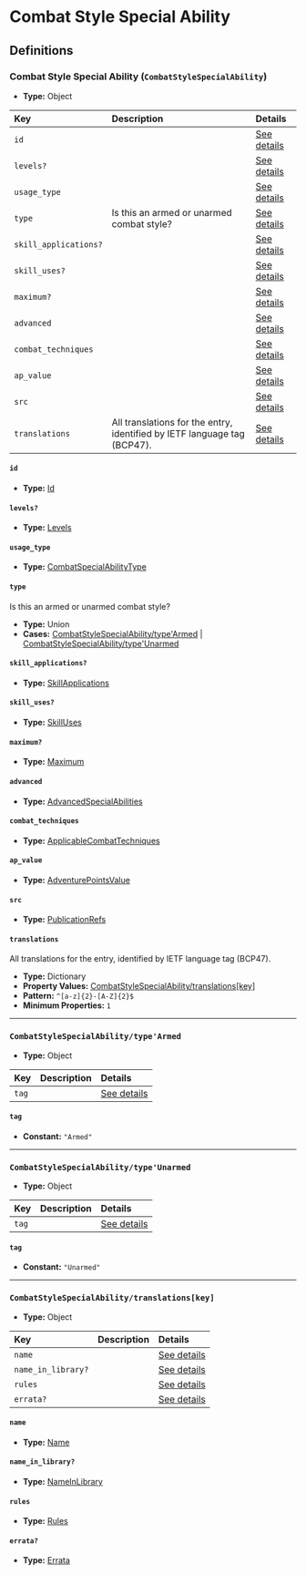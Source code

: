 # Combat Style Special Ability

## Definitions

### <a name="CombatStyleSpecialAbility"></a> Combat Style Special Ability (`CombatStyleSpecialAbility`)

- **Type:** Object

Key | Description | Details
:-- | :-- | :--
`id` |  | <a href="#CombatStyleSpecialAbility/id">See details</a>
`levels?` |  | <a href="#CombatStyleSpecialAbility/levels">See details</a>
`usage_type` |  | <a href="#CombatStyleSpecialAbility/usage_type">See details</a>
`type` | Is this an armed or unarmed combat style? | <a href="#CombatStyleSpecialAbility/type">See details</a>
`skill_applications?` |  | <a href="#CombatStyleSpecialAbility/skill_applications">See details</a>
`skill_uses?` |  | <a href="#CombatStyleSpecialAbility/skill_uses">See details</a>
`maximum?` |  | <a href="#CombatStyleSpecialAbility/maximum">See details</a>
`advanced` |  | <a href="#CombatStyleSpecialAbility/advanced">See details</a>
`combat_techniques` |  | <a href="#CombatStyleSpecialAbility/combat_techniques">See details</a>
`ap_value` |  | <a href="#CombatStyleSpecialAbility/ap_value">See details</a>
`src` |  | <a href="#CombatStyleSpecialAbility/src">See details</a>
`translations` | All translations for the entry, identified by IETF language tag (BCP47). | <a href="#CombatStyleSpecialAbility/translations">See details</a>

#### <a name="CombatStyleSpecialAbility/id"></a> `id`

- **Type:** <a href="../_Activatable.md#Id">Id</a>

#### <a name="CombatStyleSpecialAbility/levels"></a> `levels?`

- **Type:** <a href="../_Activatable.md#Levels">Levels</a>

#### <a name="CombatStyleSpecialAbility/usage_type"></a> `usage_type`

- **Type:** <a href="../_Activatable.md#CombatSpecialAbilityType">CombatSpecialAbilityType</a>

#### <a name="CombatStyleSpecialAbility/type"></a> `type`

Is this an armed or unarmed combat style?

- **Type:** Union
- **Cases:** <a href="#CombatStyleSpecialAbility/type'Armed">CombatStyleSpecialAbility/type'Armed</a> | <a href="#CombatStyleSpecialAbility/type'Unarmed">CombatStyleSpecialAbility/type'Unarmed</a>

#### <a name="CombatStyleSpecialAbility/skill_applications"></a> `skill_applications?`

- **Type:** <a href="../_Activatable.md#SkillApplications">SkillApplications</a>

#### <a name="CombatStyleSpecialAbility/skill_uses"></a> `skill_uses?`

- **Type:** <a href="../_Activatable.md#SkillUses">SkillUses</a>

#### <a name="CombatStyleSpecialAbility/maximum"></a> `maximum?`

- **Type:** <a href="../_Activatable.md#Maximum">Maximum</a>

#### <a name="CombatStyleSpecialAbility/advanced"></a> `advanced`

- **Type:** <a href="../_Activatable.md#AdvancedSpecialAbilities">AdvancedSpecialAbilities</a>

#### <a name="CombatStyleSpecialAbility/combat_techniques"></a> `combat_techniques`

- **Type:** <a href="../_Activatable.md#ApplicableCombatTechniques">ApplicableCombatTechniques</a>

#### <a name="CombatStyleSpecialAbility/ap_value"></a> `ap_value`

- **Type:** <a href="../_Activatable.md#AdventurePointsValue">AdventurePointsValue</a>

#### <a name="CombatStyleSpecialAbility/src"></a> `src`

- **Type:** <a href="../source/_PublicationRef.md#PublicationRefs">PublicationRefs</a>

#### <a name="CombatStyleSpecialAbility/translations"></a> `translations`

All translations for the entry, identified by IETF language tag (BCP47).

- **Type:** Dictionary
- **Property Values:** <a href="#CombatStyleSpecialAbility/translations[key]">CombatStyleSpecialAbility/translations[key]</a>
- **Pattern:** `^[a-z]{2}-[A-Z]{2}$`
- **Minimum Properties:** `1`

---

### <a name="CombatStyleSpecialAbility/type'Armed"></a> `CombatStyleSpecialAbility/type'Armed`

- **Type:** Object

Key | Description | Details
:-- | :-- | :--
`tag` |  | <a href="#CombatStyleSpecialAbility/type'Armed/tag">See details</a>

#### <a name="CombatStyleSpecialAbility/type'Armed/tag"></a> `tag`

- **Constant:** `"Armed"`

---

### <a name="CombatStyleSpecialAbility/type'Unarmed"></a> `CombatStyleSpecialAbility/type'Unarmed`

- **Type:** Object

Key | Description | Details
:-- | :-- | :--
`tag` |  | <a href="#CombatStyleSpecialAbility/type'Unarmed/tag">See details</a>

#### <a name="CombatStyleSpecialAbility/type'Unarmed/tag"></a> `tag`

- **Constant:** `"Unarmed"`

---

### <a name="CombatStyleSpecialAbility/translations[key]"></a> `CombatStyleSpecialAbility/translations[key]`

- **Type:** Object

Key | Description | Details
:-- | :-- | :--
`name` |  | <a href="#CombatStyleSpecialAbility/translations[key]/name">See details</a>
`name_in_library?` |  | <a href="#CombatStyleSpecialAbility/translations[key]/name_in_library">See details</a>
`rules` |  | <a href="#CombatStyleSpecialAbility/translations[key]/rules">See details</a>
`errata?` |  | <a href="#CombatStyleSpecialAbility/translations[key]/errata">See details</a>

#### <a name="CombatStyleSpecialAbility/translations[key]/name"></a> `name`

- **Type:** <a href="../_Activatable.md#Name">Name</a>

#### <a name="CombatStyleSpecialAbility/translations[key]/name_in_library"></a> `name_in_library?`

- **Type:** <a href="../_Activatable.md#NameInLibrary">NameInLibrary</a>

#### <a name="CombatStyleSpecialAbility/translations[key]/rules"></a> `rules`

- **Type:** <a href="../_Activatable.md#Rules">Rules</a>

#### <a name="CombatStyleSpecialAbility/translations[key]/errata"></a> `errata?`

- **Type:** <a href="../source/_Erratum.md#Errata">Errata</a>
